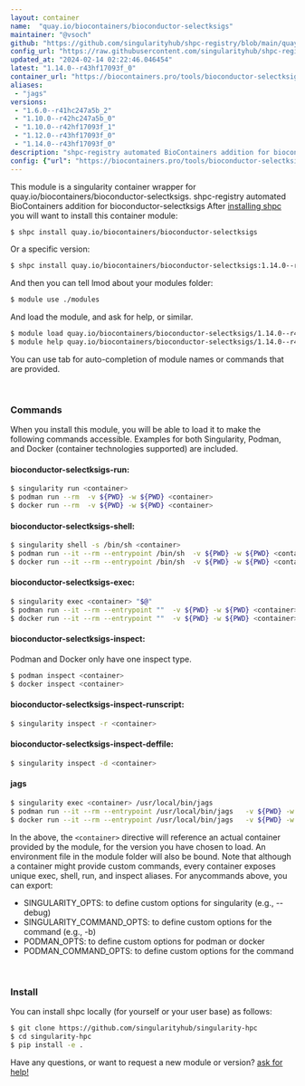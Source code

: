 ```yaml
---
layout: container
name:  "quay.io/biocontainers/bioconductor-selectksigs"
maintainer: "@vsoch"
github: "https://github.com/singularityhub/shpc-registry/blob/main/quay.io/biocontainers/bioconductor-selectksigs/container.yaml"
config_url: "https://raw.githubusercontent.com/singularityhub/shpc-registry/main/quay.io/biocontainers/bioconductor-selectksigs/container.yaml"
updated_at: "2024-02-14 02:22:46.046454"
latest: "1.14.0--r43hf17093f_0"
container_url: "https://biocontainers.pro/tools/bioconductor-selectksigs"
aliases:
 - "jags"
versions:
 - "1.6.0--r41hc247a5b_2"
 - "1.10.0--r42hc247a5b_0"
 - "1.10.0--r42hf17093f_1"
 - "1.12.0--r43hf17093f_0"
 - "1.14.0--r43hf17093f_0"
description: "shpc-registry automated BioContainers addition for bioconductor-selectksigs"
config: {"url": "https://biocontainers.pro/tools/bioconductor-selectksigs", "maintainer": "@vsoch", "description": "shpc-registry automated BioContainers addition for bioconductor-selectksigs", "latest": {"1.14.0--r43hf17093f_0": "sha256:1c2f8fc9ceb96a0da619b554a0e287d3c23e0e738ae84f7d66fd45ea07ababf8"}, "tags": {"1.6.0--r41hc247a5b_2": "sha256:fd843d1451d4dad93a6f94f9933c1c3fe05cda7da5a8ed20cff3a497e1c65eec", "1.10.0--r42hc247a5b_0": "sha256:d692b13eb51225e118e6c298a2028f14f71b63b650c37b0c2b6da136740e00b0", "1.10.0--r42hf17093f_1": "sha256:9e37e1d1d2870c697baf07bbde721048f1aa625daca03a85cb6f3591eb681159", "1.12.0--r43hf17093f_0": "sha256:fd97d5172442983df180cc22b58a70d4b3a85227ce899aeb7d400cf72a780f1a", "1.14.0--r43hf17093f_0": "sha256:1c2f8fc9ceb96a0da619b554a0e287d3c23e0e738ae84f7d66fd45ea07ababf8"}, "docker": "quay.io/biocontainers/bioconductor-selectksigs", "aliases": {"jags": "/usr/local/bin/jags"}}
---
```


This module is a singularity container wrapper for quay.io/biocontainers/bioconductor-selectksigs.
shpc-registry automated BioContainers addition for bioconductor-selectksigs
After [installing shpc](#install) you will want to install this container module:


```bash
$ shpc install quay.io/biocontainers/bioconductor-selectksigs
```

Or a specific version:

```bash
$ shpc install quay.io/biocontainers/bioconductor-selectksigs:1.14.0--r43hf17093f_0
```

And then you can tell lmod about your modules folder:

```bash
$ module use ./modules
```

And load the module, and ask for help, or similar.

```bash
$ module load quay.io/biocontainers/bioconductor-selectksigs/1.14.0--r43hf17093f_0
$ module help quay.io/biocontainers/bioconductor-selectksigs/1.14.0--r43hf17093f_0
```

You can use tab for auto-completion of module names or commands that are provided.

<br>

### Commands

When you install this module, you will be able to load it to make the following commands accessible.
Examples for both Singularity, Podman, and Docker (container technologies supported) are included.

#### bioconductor-selectksigs-run:

```bash
$ singularity run <container>
$ podman run --rm  -v ${PWD} -w ${PWD} <container>
$ docker run --rm  -v ${PWD} -w ${PWD} <container>
```

#### bioconductor-selectksigs-shell:

```bash
$ singularity shell -s /bin/sh <container>
$ podman run --it --rm --entrypoint /bin/sh  -v ${PWD} -w ${PWD} <container>
$ docker run --it --rm --entrypoint /bin/sh  -v ${PWD} -w ${PWD} <container>
```

#### bioconductor-selectksigs-exec:

```bash
$ singularity exec <container> "$@"
$ podman run --it --rm --entrypoint ""  -v ${PWD} -w ${PWD} <container> "$@"
$ docker run --it --rm --entrypoint ""  -v ${PWD} -w ${PWD} <container> "$@"
```

#### bioconductor-selectksigs-inspect:

Podman and Docker only have one inspect type.

```bash
$ podman inspect <container>
$ docker inspect <container>
```

#### bioconductor-selectksigs-inspect-runscript:

```bash
$ singularity inspect -r <container>
```

#### bioconductor-selectksigs-inspect-deffile:

```bash
$ singularity inspect -d <container>
```


#### jags

```bash
$ singularity exec <container> /usr/local/bin/jags
$ podman run --it --rm --entrypoint /usr/local/bin/jags   -v ${PWD} -w ${PWD} <container> -c " $@"
$ docker run --it --rm --entrypoint /usr/local/bin/jags   -v ${PWD} -w ${PWD} <container> -c " $@"
```



In the above, the `<container>` directive will reference an actual container provided
by the module, for the version you have chosen to load. An environment file in the
module folder will also be bound. Note that although a container
might provide custom commands, every container exposes unique exec, shell, run, and
inspect aliases. For anycommands above, you can export:

 - SINGULARITY_OPTS: to define custom options for singularity (e.g., --debug)
 - SINGULARITY_COMMAND_OPTS: to define custom options for the command (e.g., -b)
 - PODMAN_OPTS: to define custom options for podman or docker
 - PODMAN_COMMAND_OPTS: to define custom options for the command

<br>

### Install

You can install shpc locally (for yourself or your user base) as follows:

```bash
$ git clone https://github.com/singularityhub/singularity-hpc
$ cd singularity-hpc
$ pip install -e .
```

Have any questions, or want to request a new module or version? [ask for help!](https://github.com/singularityhub/singularity-hpc/issues)